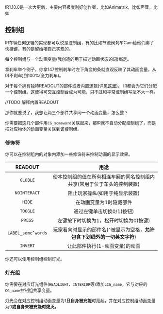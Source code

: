 IR1.10.0是一次大更新，主要内容极度利好创作者，比如Animatrix，比如声音，比如
## 控制组

IR车辆任何逻辑的实现都可以说是控制组，有的比如节流阀刹车Cam给他们绑了快捷键，有的是留给咱自己实现的。

每个控制组与一个动画变量(我创造的用于描述动画状态的词)绑定。

拿刹车举个例子，你拿147控制刹车时左下角变的条就直观反映了其动画变量，从0(不刹车)到100%(全力刹车)。

对于每个拥有独特READOUT的部件或者内置逻辑(详见[这里](https://github.com/TeamOpenIndustry/ImmersiveRailroading/blob/master/src/main/java/cam72cam/immersiverailroading/gui/overlay/Readouts.java))，
IR都会为它们分配一个控制组。这使得可交互控制台成为可能，只不过和平常控制组写法不大一样。

//TODO 解释内置READOUT

那你就要说了，我想让两三个部件共享同一个动画变量，怎么整？

你需要把这几个部件用`CG_someword`关联起来，那IR就不自动分配控制组了，而是把对应物体的动画变量关联到该控制组。
### 修饰符
你可以在控制组内的对象内添加一些修饰符来控制动画的显示效果。

|      READOUT       |                     用途                     |
|:------------------:|:------------------------------------------:|
|      `GLOBLE`      |   使本控制组的值在所有相连车厢的同名控制组内共享(常用于位于车头的控制装置)    |
|    `NOINTERACT`    |              阻止玩家操纵(如用于纯显示装置)              |
|       `HIDE`       |                在动画变量为1时隐藏部件                |
|      `TOGGLE`      |              通过左键单击切换0/1(按钮)               |
|      `PRESS`       |           左键按下时切换为1，松开时切换为0(按键)            |
| `LABEL_some^words` | 玩家看向时显示的部件名(`^`被显示为空格，**允许包含下划线外的一切英文字符**) |
|      `INVERT`      |             让此部件执行(1-动画变量)的动画              |

你还可以使用控制组控制灯光。

### 灯光组

你需要在对应灯光组件(`HEADLIGHT`、`INTERIOR`等)添加`LCG_name`，它与对应的`CG_name`控制组共享变量。

灯光会在对应控制组动画变量为1**且自身被充能**时亮起，并在对应控制组动画变量为0**或自身未被充能时熄灭。**